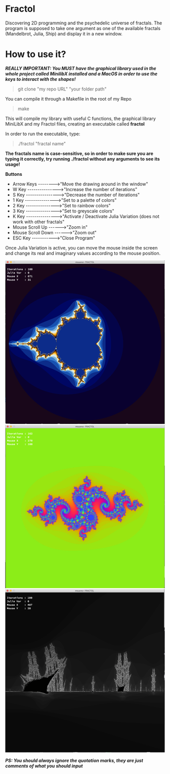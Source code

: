 # Fractol

Discovering 2D programming and the psychedelic universe of fractals.
The program is supposed to take one argument as one of the available fractals (Mandelbrot, Julia, Ship) and display it
in a new window.

# How to use it?

***REALLY IMPORTANT: You MUST have the graphical library used in the whole project called MinilibX installed and a MacOS in order to
use the keys to interact with the shapes!***

> git clone "my repo URL" "your folder path"

You can compile it through a Makefile in the root of my Repo
> make

This will compile my library with useful C functions, the graphical library MiniLibX and my Fractol files,
creating an executable called **fractol**

In order to run the executable, type:
> ./fractol "fractal name"

**The fractals name is case-sensitive, so in order to make sure you are typing it correctly, try running ./fractol without
any arguments to see its usage!**

**Buttons**
- Arrow Keys -------->"Move the drawing around in the window"
- W Key --------------->"Increase the number of iterations"
- S Key ---------------->"Decrease the number of iterations"
- 1 Key --------------->"Set to a palette of colors"
- 2 Key --------------->"Set to rainbow colors"
- 3 Key --------------->"Set to greyscale colors"
- K Key --------------->"Activate / Deactivate Julia Variation (does not work with other fractals"
- Mouse Scroll Up ------>"Zoom in"
- Mouse Scroll Down ------>"Zoom out"
- ESC Key ----------->"Close Program"

Once Julia Variation is active, you can move the mouse inside the screen and change its real and imaginary values according
to the mouse position.

![Image of Subject](https://github.com/MuSuareZ/Fractol/blob/master/img/mandelbrot.png)
![Image of Subject](https://github.com/MuSuareZ/Fractol/blob/master/img/julia.png)
![Image of Subject](https://github.com/MuSuareZ/Fractol/blob/master/img/ship.png)

***PS: You should always ignore the quotation marks, they are just comments of what you should input***
